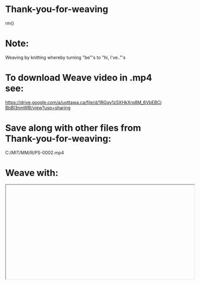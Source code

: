 # Thank-you-for-weaving
rm()

# Note:
Weaving by knitting whereby turning "be"'s to "hi, I've.."'s

# To download Weave video in .mp4 see:
https://drive.google.com/a/uottawa.ca/file/d/1RGqy1z5XHkXrq8M_6VbEBCjBbBl3nmWB/view?usp=sharing

# Save along with other files from Thank-you-for-weaving:
C:/MIT/MM/R/PS-0002.mp4

# Weave with:
<iframe width="600" height="300" src="file://C:/MIT/MM/R/PS-0002.mp4"> </iframe>
